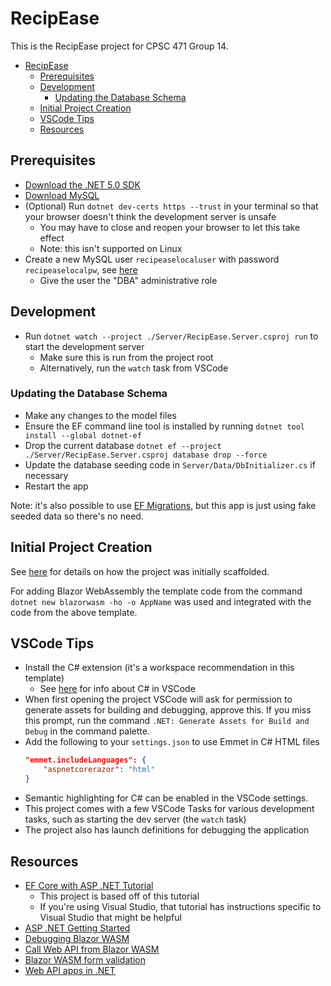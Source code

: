 # RecipEase

This is the RecipEase project for CPSC 471 Group 14.

- [RecipEase](#recipease)
  - [Prerequisites](#prerequisites)
  - [Development](#development)
    - [Updating the Database Schema](#updating-the-database-schema)
  - [Initial Project Creation](#initial-project-creation)
  - [VSCode Tips](#vscode-tips)
  - [Resources](#resources)

## Prerequisites

-   [Download the .NET 5.0 SDK](https://dotnet.microsoft.com/download)
-   [Download MySQL](https://dev.mysql.com/downloads/)
-   (Optional) Run `dotnet dev-certs https --trust` in your terminal so that your
    browser doesn't think the development server is unsafe
    -   You may have to close and reopen your browser to let this take effect
    -   Note: this isn't supported on Linux
-   Create a new MySQL user `recipeaselocaluser` with password `recipeaselocalpw`,
    see
    [here](https://dev.mysql.com/doc/workbench/en/wb-mysql-connections-navigator-management-users-and-privileges.html)
    -   Give the user the "DBA" administrative role

## Development

-   Run `dotnet watch --project ./Server/RecipEase.Server.csproj run` to start the development server
    -   Make sure this is run from the project root
    -   Alternatively, run the `watch` task from VSCode

### Updating the Database Schema

-   Make any changes to the model files
-   Ensure the EF command line tool is installed by running `dotnet tool install --global dotnet-ef`
-   Drop the current database `dotnet ef --project ./Server/RecipEase.Server.csproj database drop --force`
-   Update the database seeding code in `Server/Data/DbInitializer.cs` if necessary
-   Restart the app

Note: it's also possible to use [EF
Migrations](https://docs.microsoft.com/en-us/aspnet/core/data/ef-rp/migrations?view=aspnetcore-5.0&tabs=visual-studio-code),
but this app is just using fake seeded data so there's no need.

## Initial Project Creation

See
[here](https://github.com/rynoV/AspDotNetMySqlTemplate#initial-project-creation)
for details on how the project was initially scaffolded.
    
For adding Blazor WebAssembly the template code from the command `dotnet new
blazorwasm -ho -o AppName` was used and integrated with the code from the above
template.

## VSCode Tips

-   Install the C# extension (it's a workspace recommendation in this template)
    -   See [here](https://code.visualstudio.com/docs/languages/csharp) for info
        about C# in VSCode
-   When first opening the project VSCode will ask for permission to generate
    assets for building and debugging, approve this. If you miss this prompt, run
    the command `.NET: Generate Assets for Build and Debug` in the command palette.
-   Add the following to your `settings.json` to use Emmet in C# HTML files
    ```json
    "emmet.includeLanguages": {
        "aspnetcorerazor": "html"
    }
    ```
-   Semantic highlighting for C# can be enabled in the VSCode settings.
-   This project comes with a few VSCode Tasks for various development tasks, such
    as starting the dev server (the `watch` task)
-   The project also has launch definitions for debugging the application

## Resources

-   [EF Core with ASP .NET Tutorial](https://docs.microsoft.com/en-us/aspnet/core/data/ef-rp/intro?view=aspnetcore-5.0&tabs=visual-studio)
    -   This project is based off of this tutorial
    -   If you're using Visual Studio, that tutorial has instructions specific to
        Visual Studio that might be helpful
-   [ASP .NET Getting Started](https://docs.microsoft.com/en-us/aspnet/core/getting-started/?view=aspnetcore-5.0&tabs=windows)
-   [Debugging Blazor WASM](https://docs.microsoft.com/en-us/aspnet/core/blazor/debug?view=aspnetcore-5.0&tabs=visual-studio-code)
-   [Call Web API from Blazor WASM](https://docs.microsoft.com/en-us/aspnet/core/blazor/call-web-api?view=aspnetcore-5.0)
-   [Blazor WASM form validation](https://docs.microsoft.com/en-us/aspnet/core/blazor/forms-validation?view=aspnetcore-5.0)
-   [Web API apps in .NET](https://docs.microsoft.com/en-us/aspnet/core/web-api/?view=aspnetcore-5.0)
